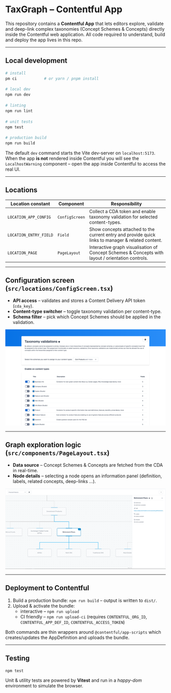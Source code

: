 # TaxGraph – Contentful App

This repository contains a **Contentful App** that lets editors explore, validate and deep-link complex taxonomies (Concept Schemes & Concepts) directly inside the Contentful web application. All code required to understand, build and deploy the app lives in this repo.

---

## Local development

```bash
# install
pm ci            # or yarn / pnpm install

# local dev
npm run dev

# linting
npm run lint

# unit tests
npm test

# production build
npm run build
```

The default `dev` command starts the Vite dev-server on `localhost:5173`. When the app **is not** rendered inside Contentful you will see the `LocalhostWarning` component – open the app inside Contentful to access the real UI.

---

## Locations

| Location constant      | Component      | Responsibility                                                                                    |
| ---------------------- | -------------- | ------------------------------------------------------------------------------------------------- |
| `LOCATION_APP_CONFIG`  | `ConfigScreen` | Collect a CDA token and enable taxonomy validation for selected content-types.                    |
| `LOCATION_ENTRY_FIELD` | `Field`        | Show concepts attached to the current entry and provide quick links to manager & related content. |
| `LOCATION_PAGE`        | `PageLayout`   | Interactive graph visualisation of Concept Schemes & Concepts with layout / orientation controls. |

---

## Configuration screen (`src/locations/ConfigScreen.tsx`)

- **API access** – validates and stores a Content Delivery API token (`cda_key`).
- **Content-type switcher** – toggle taxonomy validation per content-type.
- **Schema filter** – pick which Concept Schemes should be applied in the validation.

![Configuration screen](assets/screenshot-config.png)

---

## Graph exploration logic (`src/components/PageLayout.tsx`)

- **Data source** – Concept Schemes & Concepts are fetched from the CDA in real-time.
- **Node details** – selecting a node opens an information panel (definition, labels, related concepts, deep-links …).

![Taxonomy diagram preview](assets/screenshot-diagram.png)

---

## Deployment to Contentful

1. Build a production bundle: `npm run build` – output is written to `dist/`.
2. Upload & activate the bundle:
   - interactive – `npm run upload`
   - CI friendly – `npm run upload-ci` (requires `CONTENTFUL_ORG_ID`, `CONTENTFUL_APP_DEF_ID`, `CONTENTFUL_ACCESS_TOKEN`)

Both commands are thin wrappers around `@contentful/app-scripts` which creates/updates the AppDefinition and uploads the bundle.

---

## Testing

```bash
npm test
```

Unit & utility tests are powered by **Vitest** and run in a _happy-dom_ environment to simulate the browser.
